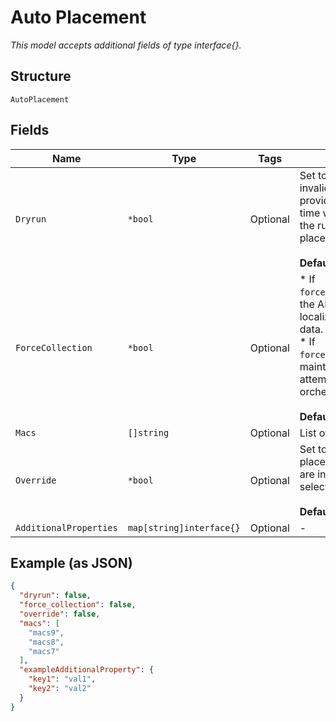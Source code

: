 
# Auto Placement

*This model accepts additional fields of type interface{}.*

## Structure

`AutoPlacement`

## Fields

| Name | Type | Tags | Description |
|  --- | --- | --- | --- |
| `Dryrun` | `*bool` | Optional | Set to `true` to perform an invalid AP check and provide an estimated run time without enqueuing the run into the auto placement service.<br><br>**Default**: `false` |
| `ForceCollection` | `*bool` | Optional | * If `force_collection`==`false`: the API attempts to start localization with existing data.<br>* If `force_collection`==`true`: maintenance the API attempts to start orchestration.<br><br>**Default**: `false` |
| `Macs` | `[]string` | Optional | List of device macs |
| `Override` | `*bool` | Optional | Set to `true` to run auto placement even if there are invalid APs in the selected APs.<br><br>**Default**: `false` |
| `AdditionalProperties` | `map[string]interface{}` | Optional | - |

## Example (as JSON)

```json
{
  "dryrun": false,
  "force_collection": false,
  "override": false,
  "macs": [
    "macs9",
    "macs8",
    "macs7"
  ],
  "exampleAdditionalProperty": {
    "key1": "val1",
    "key2": "val2"
  }
}
```

